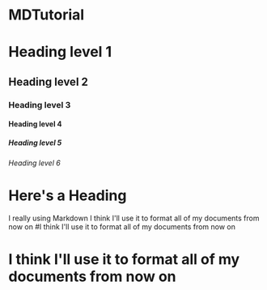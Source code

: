 # MDTutorial
# Heading level 1
## Heading level 2
### Heading level 3
#### Heading level 4
##### Heading level 5
###### Heading level 6
# Here's a Heading
I really using Markdown
I think I'll use it to format all of my documents from now on
#I think I'll use it to format all of my documents from now on
# I think I'll use it to format all of my documents from now on
